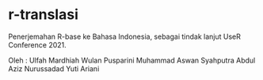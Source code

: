 # r-translasi

Penerjemahan R-base ke Bahasa Indonesia, sebagai tindak lanjut UseR Conference 2021.

Oleh : 
Ulfah Mardhiah
Wulan Pusparini
Muhammad Aswan Syahputra
Abdul Aziz Nurussadad
Yuti Ariani
